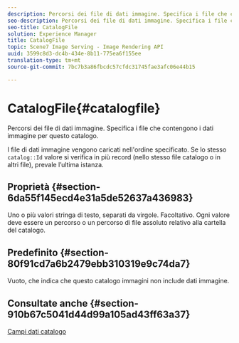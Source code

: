 ```yaml
---
description: Percorsi dei file di dati immagine. Specifica i file che contengono i dati immagine per questo catalogo.
seo-description: Percorsi dei file di dati immagine. Specifica i file che contengono i dati immagine per questo catalogo.
seo-title: CatalogFile
solution: Experience Manager
title: CatalogFile
topic: Scene7 Image Serving - Image Rendering API
uuid: 3599c8d3-dc4b-434e-8b11-775ea6f155ee
translation-type: tm+mt
source-git-commit: 7bc7b3a86fbcdc57cfdc31745fae3afc06e44b15

---
```



# CatalogFile{#catalogfile}

Percorsi dei file di dati immagine. Specifica i file che contengono i dati immagine per questo catalogo.

I file di dati immagine vengono caricati nell&#39;ordine specificato. Se lo stesso `catalog::Id` valore si verifica in più record (nello stesso file catalogo o in altri file), prevale l’ultima istanza.

## Proprietà {#section-6da55f145ecd4e31a5de52637a436983}

Uno o più valori stringa di testo, separati da virgole. Facoltativo. Ogni valore deve essere un percorso o un percorso di file assoluto relativo alla cartella del catalogo.

## Predefinito {#section-80f91cd7a6b2479ebb310319e9c74da7}

Vuoto, che indica che questo catalogo immagini non include dati immagine.

## Consultate anche {#section-910b67c5041d44d99a105ad43ff63a37}

[Campi dati catalogo](../../../../../is-api/image-catalog/image-serving-api-ref/c-image-catalog-reference/c-overview/c-catalog-data-fields/c-catalog-data-fields.md#concept-b19581028ec44f98b9f5943624403d29)
